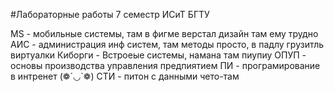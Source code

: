 #Лабораторные работы 7 семестр ИСиТ БГТУ

MS - мобильные системы, там в фигме верстал дизайн там ему трудно 
АИС - администрация инф систем, там методы просто, в падлу грузитль виртуалки
Киборги - Встроеые системы, намана там пиупиу
ОПУП - основы производства управления предпиятием 
ПИ - програмирование в интренет (❁´◡`❁)
СТИ - питон с данными чето-там 
